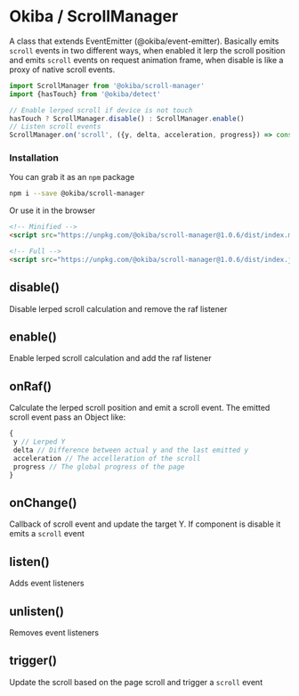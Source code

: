 

# Okiba / ScrollManager
A class that extends EventEmitter (@okiba/event-emitter). Basically emits `scroll` events in two different ways, when enabled it lerp the scroll position and emits `scroll` events on request animation frame, when disable is like a proxy of native scroll events.




```javascript
import ScrollManager from '@okiba/scroll-manager'
import {hasTouch} from '@okiba/detect'

// Enable lerped scroll if device is not touch
hasTouch ? ScrollManager.disable() : ScrollManager.enable()
// Listen scroll events
ScrollManager.on('scroll', ({y, delta, acceleration, progress}) => console.log(y, delta, acceleration, progress))
```



### Installation

You can grab it as an `npm` package
```bash
npm i --save @okiba/scroll-manager
```

Or use it in the browser
```html
<!-- Minified -->
<script src="https://unpkg.com/@okiba/scroll-manager@1.0.6/dist/index.min.js"></script>

<!-- Full -->
<script src="https://unpkg.com/@okiba/scroll-manager@1.0.6/dist/index.js"></script>
```







## disable()


Disable lerped scroll calculation and remove the raf listener







## enable()


Enable lerped scroll calculation and add the raf listener







## onRaf()


Calculate the lerped scroll position and emit a scroll event.
The emitted scroll event pass an Object like:
```javascript
{
 y // Lerped Y
 delta // Difference between actual y and the last emitted y
 acceleration // The accelleration of the scroll
 progress // The global progress of the page
}
```







## onChange()


Callback of scroll event and update the target Y. If component is disable it emits a `scroll` event







## listen()


Adds event listeners







## unlisten()


Removes event listeners







## trigger()


Update the scroll based on the page scroll and trigger a `scroll` event






